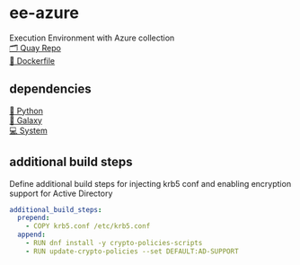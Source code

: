 # ee-azure

Execution Environment with Azure collection
<br>
[🗂️ Quay Repo](https://quay.io/repository/zleblanc/ee-azure?tab=info)
<br>
[🐳 Dockerfile](./.files/Dockerfile)

## dependencies

[🐍 Python](./requirements.txt)<br>
[🌌 Galaxy](./requirements.yml)<br>
[💻 System](./bindep.txt)

## additional build steps

Define additional build steps for injecting krb5 conf and enabling encryption support for Active Directory
```yaml
additional_build_steps:
  prepend: 
    - COPY krb5.conf /etc/krb5.conf
  append:
    - RUN dnf install -y crypto-policies-scripts
    - RUN update-crypto-policies --set DEFAULT:AD-SUPPORT
```